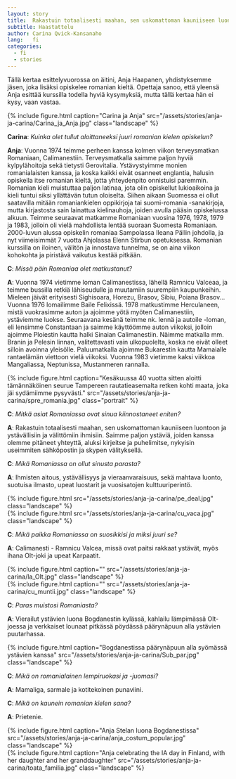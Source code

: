 ```yaml
---
layout: story
title:  Rakastuin totaalisesti maahan, sen uskomattoman kauniiseen luontoon ja ystävällisiin ja välittömiin ihmisiin
subtitle: Haastattelu
author: Carina Qvick-Kansanaho
lang:   fi
categories:
  - fi
  - stories
---
```


Tällä kertaa esittelyvuorossa on äitini, Anja Haapanen, yhdistyksemme jäsen, joka lisäksi opiskelee romanian kieltä. Opettaja sanoo, että yleensä Anja esittää kurssilla todella hyviä kysymyksiä, mutta tällä kertaa hän ei kysy, vaan vastaa.

<div class="row">
  <div class="col-md-4 col-sm-6 col-xs-6">
  {% include figure.html caption="Carina ja Anja" src="/assets/stories/anja-ja-carina/Carina_ja_Anja.jpg" class="landscape" %}
  </div>
</div>

__Carina__: _Kuinka olet tullut aloittaneeksi juuri romanian kielen opiskelun?_

__Anja__: Vuonna 1974 teimme perheen kanssa kolmen viikon terveysmatkan Romaniaan, Calimanestiin. Terveysmatkalla saimme paljon hyviä kylpylähoitoja sekä tietysti Gerovitalia. Ystävystyimme monien romanialaisten kanssa, ja koska kaikki eivät osanneet englantia, halusin opiskella itse romanian kieltä, jotta yhteydenpito onnistuisi paremmin. Romanian kieli muistuttaa paljon latinaa, jota olin opiskellut lukioaikoina ja kieli tuntui siksi yllättävän tutun oloiselta. Siihen aikaan Suomessa ei ollut saatavilla mitään romaniankielen oppikirjoja tai suomi-romania -sanakirjoja, mutta kirjastosta sain lainattua kielinauhoja, joiden avulla pääsin opiskelussa alkuun. Teimme seuraavat matkamme Romaniaan vuosina 1976, 1978, 1979 ja 1983, jolloin oli vielä mahdollista lentää suoraan Suomesta Romaniaan. 2000-luvun alussa opiskelin romaniaa Sampolassa Ileana Pällin johdolla, ja nyt viimeisimmät 7 vuotta Ahjolassa Elenn Stirbun opetuksessa. Romanian kurssilla on iloinen, välitön ja innostava tunnelma, se on aina viikon kohokohta ja piristävä vaikutus kestää pitkään.

__C__: _Missä päin Romaniaa olet matkustanut?_

__A__: Vuonna 1974 vietimme loman Calimanestissa, lähellä Ramnicu Valceaa, ja teimme bussilla retkiä lähiseudulle ja muutamiin suurempiin kaupunkeihin. Mieleen jäivät erityisesti Sighisoara, Horezu, Brasov, Sibiu, Poiana Brasov... Vuonna 1976 lomailimme Baile Felixissä. 1978 matkustimme Herculaneen, mistä vuokrasimme auton ja ajoimme yötä myöten Calimanestiin, ystäviemme luokse. Seuraavana kesänä teimme nk. lennä ja autoile -loman, eli lensimme Constantaan ja saimme käyttöömme auton viikoksi, jolloin ajoimme Ploiestin kautta halki Sinaian Calimanestiin. Näimme matkalla mm. Branin ja Pelesin linnan, valitettavasti vain ulkopuolelta, koska ne eivät olleet silloin avoinna yleisölle. Paluumatkalla ajoimme Bukarestin kautta Mamaialle rantaelämän viettoon vielä viikoksi. Vuonna 1983 vietimme kaksi viikkoa Mangaliassa, Neptunissa, Mustanmeren rannalla.

<div class="row">
  <div class="col-md-8 col-md-offset-2">
  {% include figure.html caption="Kesäkuussa 40 vuotta sitten aloitti tämännäköinen seurue Tampereen rautatieasemalta retken kohti maata, joka jäi sydämiimme pysyvästi." src="/assets/stories/anja-ja-carina/spre_romania.jpg" class="portrait" %}
  </div>
</div>

__C__: _Mitkä asiat Romaniassa ovat sinua kiinnostaneet eniten?_

__A__: Rakastuin totaalisesti maahan, sen uskomattoman kauniiseen luontoon ja ystävällisiin ja välittömiin ihmisiin. Saimme paljon ystäviä, joiden kanssa olemme pitäneet yhteyttä, aluksi kirjeitse ja puhelimitse, nykyisin useimmiten sähköpostin ja skypen välityksellä.

__C__: _Mikä Romaniassa on ollut sinusta parasta?_

__A__: Ihmisten aitous, ystävällisyys ja vieraanvaraisuus, sekä mahtava luonto, suotuisa ilmasto, upeat luostarit ja vuosisatojen kulttuuriperintö.

<div class="row">
  <div class="col-md-5">
    {% include figure.html src="/assets/stories/anja-ja-carina/pe_deal.jpg" class="landscape" %}
  </div>
  <div class="col-md-5 col-md-offset-1">
    {% include figure.html src="/assets/stories/anja-ja-carina/cu_vaca.jpg" class="landscape" %}
  </div>
</div>

__C__: _Mikä paikka Romaniassa on suosikkisi ja miksi juuri se?_

__A__: Calimanesti - Ramnicu Valcea, missä ovat paitsi rakkaat ystävät, myös ihana Olt-joki ja upeat Karpaatit.

<div class="row">
  <div class="col-md-5">
    {% include figure.html caption="" src="/assets/stories/anja-ja-carina/la_Olt.jpg" class="landscape" %}
  </div>
  <div class="col-md-5 col-md-offset-1">
    {% include figure.html caption="" src="/assets/stories/anja-ja-carina/cu_muntii.jpg" class="landscape" %}
  </div>
</div>

__C__: _Paras muistosi Romaniasta?_

__A__: Vierailut ystävien luona Bogdanestin kylässä, kahlailu lämpimässä Olt-joessa ja verkkaiset lounaat pitkässä pöydässä päärynäpuun alla ystävien puutarhassa.

<div class="row">
  <div class="col-md-8 col-md-offset-2">
  {% include figure.html caption="Bogdanestissa päärynäpuun alla syömässä ystävien kanssa" src="/assets/stories/anja-ja-carina/Sub_par.jpg" class="landscape" %}
  </div>
</div>

__C__: _Mikä on romanialainen lempiruokasi ja -juomasi?_

__A__: Mamaliga, sarmale ja kotitekoinen punaviini.

__C__: _Mikä on kaunein romanian kielen sana?_

__A__: Prietenie.

<div class="row">
  <div class="col-md-5">
    {% include figure.html caption="Anja Stelan luona Bogdanestissa" src="/assets/stories/anja-ja-carina/anja_costum_popular.jpg" class="landscape" %}
  </div>
  <div class="col-md-5 col-md-offset-1">
    {% include figure.html caption="Anja celebrating the IA day in Finland, with her daughter and her granddaughter" src="/assets/stories/anja-ja-carina/toata_familia.jpg" class="landscape" %}
  </div>
</div>